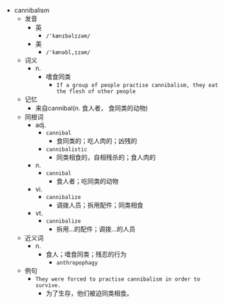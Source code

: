 - cannibalism
  - 发音
    - 英
      - `/'kænɪbəlɪzəm/`
    - 美
      - `/'kænəbl,ɪzəm/`
  - 词义
    - n.
      - 嗜食同类
        - `If a group of people practise cannibalism, they eat the flesh of other people`
  - 记忆
    - 来自cannibal(n. 食人者， 食同类的动物)
  - 同根词
    - adj.
      - `cannibal`
        - 食同类的；吃人肉的；凶残的
      - `cannibalistic`
        - 同类相食的，自相残杀的；食人肉的
    - n.
      - `cannibal`
        - 食人者；吃同类的动物
    - vi.
      - `cannibalize`
        - 调拨人员；拆用配件；同类相食
    - vt.
      - `cannibalize`
        - 拆用…的配件；调拨…的人员
  - 近义词
    - n.
      - 食人；嗜食同类；残忍的行为
        - `anthropophagy`
  - 例句
    - `They were forced to practise cannibalism in order to survive.`
      - 为了生存，他们被迫同类相食。

